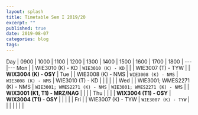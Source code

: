 ```yaml
---
layout: splash
title: Timetable Sem I 2019/20
excerpt: ""
published: true
date: 2019-08-07
categories: blog
tags: 
---
```


Day | 0900 | 1000 | 1100 | 1200 | 1300 | 1400 | 1500 | 1600 | 1700 | 1800 |
---|---
Mon |   | WIE3010 (K) - KD | `WIE3010 (K) - KD` |  |  | WIE3007 (T) - TYW |  | **WIX3004 (K) - OSY** |
Tue |   | WIE3008 (K) - NMS | `WIE3008 (K) - NMS` | `WIE3008 (K) - NMS` | WIE3010 (T) - KD |  |  | |  |  |
Wed |  | WIE3001; WMES2271 (K) - NMS | `WIE3001; WMES2271 (K) - NMS` | `WIE3001; WMES2271 (K) - NMS` |  | **WIX3001 (K1, T1) - MRZ/NAG** |  |  |  |
Thu |  |  |  | **WIX3004 (T1) - OSY** | **WIX3004 (T1) - OSY** |  |  |  |  |
Fri |  | WIE3007 (K) - TYW | `WIE3007 (K) - TYW` |  |  |  |  |  |  |